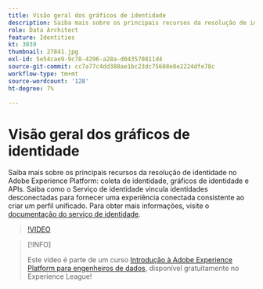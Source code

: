 ```yaml
---
title: Visão geral dos gráficos de identidade
description: Saiba mais sobre os principais recursos da resolução de identidade no Adobe Experience Platform&mdash; coleta de identidade, gráficos de identidade e as APIs. Saiba como o Serviço de identidade vincula identidades desconectadas para fornecer uma experiência conectada consistente ao criar um perfil unificado.
role: Data Architect
feature: Identities
kt: 3039
thumbnail: 27841.jpg
exl-id: 5e54cae9-9c78-4296-a28a-d043570811d4
source-git-commit: cc7a77c4dd380ae1bc23dc75608e8e2224dfe78c
workflow-type: tm+mt
source-wordcount: '128'
ht-degree: 7%

---
```


# Visão geral dos gráficos de identidade

Saiba mais sobre os principais recursos da resolução de identidade no Adobe Experience Platform: coleta de identidade, gráficos de identidade e APIs. Saiba como o Serviço de identidade vincula identidades desconectadas para fornecer uma experiência conectada consistente ao criar um perfil unificado. Para obter mais informações, visite o [documentação do serviço de identidade](https://experienceleague.adobe.com/docs/experience-platform/identity/home.html?lang=pt-BR).

>[!VIDEO](https://video.tv.adobe.com/v/27841?quality=12&learn=on)

>[!INFO]
>
> Este vídeo é parte de um curso [Introdução à Adobe Experience Platform para engenheiros de dados](https://experienceleague.adobe.com/?recommended=ExperiencePlatform-D-1-2020.2), disponível gratuitamente no Experience League!

